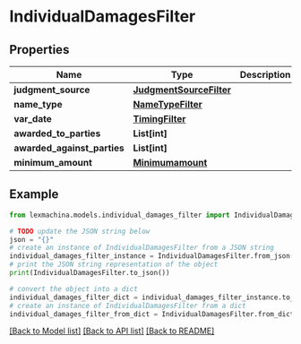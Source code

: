 # IndividualDamagesFilter


## Properties

Name | Type | Description | Notes
------------ | ------------- | ------------- | -------------
**judgment_source** | [**JudgmentSourceFilter**](JudgmentSourceFilter.md) |  | [optional] 
**name_type** | [**NameTypeFilter**](NameTypeFilter.md) |  | [optional] 
**var_date** | [**TimingFilter**](TimingFilter.md) |  | [optional] 
**awarded_to_parties** | **List[int]** |  | [optional] 
**awarded_against_parties** | **List[int]** |  | [optional] 
**minimum_amount** | [**Minimumamount**](Minimumamount.md) |  | [optional] 

## Example

```python
from lexmachina.models.individual_damages_filter import IndividualDamagesFilter

# TODO update the JSON string below
json = "{}"
# create an instance of IndividualDamagesFilter from a JSON string
individual_damages_filter_instance = IndividualDamagesFilter.from_json(json)
# print the JSON string representation of the object
print(IndividualDamagesFilter.to_json())

# convert the object into a dict
individual_damages_filter_dict = individual_damages_filter_instance.to_dict()
# create an instance of IndividualDamagesFilter from a dict
individual_damages_filter_from_dict = IndividualDamagesFilter.from_dict(individual_damages_filter_dict)
```
[[Back to Model list]](../README.md#documentation-for-models) [[Back to API list]](../README.md#documentation-for-api-endpoints) [[Back to README]](../README.md)


